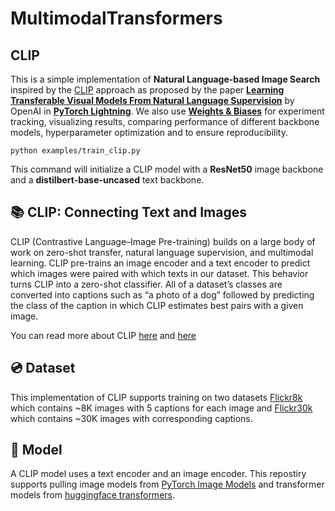 # MultimodalTransformers

## CLIP

This is a simple implementation of **Natural Language-based Image Search** inspired by the [CLIP](https://openai.com/blog/clip/) approach as proposed by the paper [**Learning Transferable Visual Models From Natural Language Supervision**](https://arxiv.org/abs/2103.00020) by OpenAI in [**PyTorch Lightning**](https://www.pytorchlightning.ai/). We also use [**Weights & Biases**](wandb.ai) for experiment tracking, visualizing results, comparing performance of different backbone models, hyperparameter optimization and to ensure reproducibility.

```shell
python examples/train_clip.py
```

This command will initialize a CLIP model with a **ResNet50** image backbone and a **distilbert-base-uncased** text backbone.

## 📚 CLIP: Connecting Text and Images

CLIP (Contrastive Language–Image Pre-training) builds on a large body of work on zero-shot transfer, natural language supervision, and multimodal learning. CLIP pre-trains an image encoder and a text encoder to predict which images were paired with which texts in our dataset. This behavior turns CLIP into a zero-shot classifier. All of a dataset’s classes are converted into captions such as “a photo of a dog” followed by predicting the class of the caption in which CLIP estimates best pairs with a given image.

You can read more about CLIP [here](https://openai.com/blog/clip/) and [here](https://arxiv.org/abs/2103.00020)

## 💿 Dataset

This implementation of CLIP supports training on two datasets [Flickr8k](https://forms.illinois.edu/sec/1713398) which contains ~8K images with 5 captions for each image and [Flickr30k](https://aclanthology.org/Q14-1006/) which contains ~30K images with corresponding captions.

## 🤖 Model

A CLIP model uses a text encoder and an image encoder. This repostiry supports pulling image models from [PyTorch Image Models](https://github.com/rwightman/pytorch-image-models) and transformer models from [huggingface transformers](https://github.com/huggingface/transformers).
